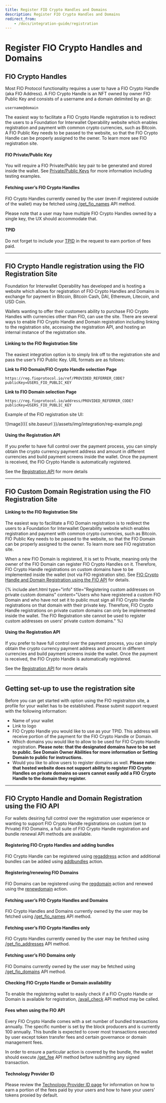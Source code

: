 ```yaml
---
title: Register FIO Crypto Handles and Domains
description: Register FIO Crypto Handles and Domains
redirect_from:
    - /docs/integration-guide/registration
---
```


# Register FIO Crypto Handles and Domains

## FIO Crypto Handles

Most FIO Protocol functionality requires a user to have a FIO Crypto Handle (aka FIO Address). A FIO Crypto Handle is an NFT owned by owner FIO Public Key and consists of a username and a domain delimited by an @:

`username@domain`

The easiest way to facilitate a FIO Crypto Handle registration is to redirect the users to a Foundation for Interwallet Operability website which enables registration and payment with common crypto currencies, such as Bitcoin. A FIO Public Key needs to be passed to the website, so that the FIO Crypto Handle can be properly assigned to the owner. To learn more see FIO registration site.

#### FIO Private/Public Key

You will require a FIO Private/Public key pair to be generated and stored inside the wallet. See [Private/Public Keys]({{site.baseurl}}/docs/fio-protocol/keys) for more information including testing examples.

#### Fetching user’s FIO Crypto Handles

FIO Crypto Handles currently owned by the user (even if registered outside of the wallet) may be fetched using [/get_fio_names]({{site.baseurl}}/pages/api/fio-api/#post-/get_fio_names) API method.

Please note that a user may have multiple FIO Crypto Handles owned by a single key, the UX should accommodate that.

#### TPID

Do not forget to include your [TPID]({{site.baseurl}}/docs/how-to/tpid) in the request to earn portion of fees paid.

---
## FIO Crypto Handle registration using the FIO Registration Site

Foundation for Interwallet Operability has developed and is hosting a website which allows for registration of FIO Crypto Handles and Domains in exchange for payment in Bitcoin, Bitcoin Cash, DAI, Ethereum, Litecoin, and USD Coin.

Wallets wanting to offer their customers ability to purchase FIO Crypto Handles with currencies other than FIO, can use the site. There are several ways to enable FIO Crypto Handle and Domain registration including linking to the registration site, accessing the registration API, and hosting an internal instance of the registration site.

#### Linking to the FIO Registration Site

The easiest integration option is to simply link off to the registration site and pass the user’s FIO Public Key. URL formats are as follows:

**Link to FIO Domain/FIO Crypto Handle selection Page**

`https://reg.fioprotocol.io/ref/PROVIDED_REFERRER_CODE?publicKey=USERS_FIO_PUBLIC_KEY`

**Link to FIO Domain selection Page**

`https://reg.fioprotocol.io/address/PROVIDED_REFERRER_CODE?publicKey=USERS_FIO_PUBLIC_KEY`

Example of the FIO registration site UI:

![Image]({{ site.baseurl }}/assets/img/integration/reg-example.png)

#### Using the Registration API

If you prefer to have full control over the payment process, you can simply obtain the crypto currency payment address and amount in different currencies and build payment screens inside the wallet. Once the payment is received, the FIO Crypto Handle is automatically registered.

See the [Registration API]({{site.baseurl}}/pages/api/fio-reg-api/) for more details

---
## FIO Custom Domain Registration using the FIO Registration Site

#### Linking to the FIO Registration Site

The easiest way to facilitate a FIO Domain registration is to redirect the users to a Foundation for Interwallet Operability website which enables registration and payment with common crypto currencies, such as Bitcoin. FIO Public Key needs to be passed to the website, so that the FIO Domain can be properly assigned to the owner. To learn more see FIO registration site.

When a new FIO Domain is registered, it is set to Private, meaning only the owner of the FIO Domain can register FIO Crypto Handles on it. Therefore, FIO Crypto Handle registrations on custom domains have to be implemented inside the wallet (not via FIO registration site). See [FIO Crypto Handle and Domain Registration using the FIO API]({{site.baseurl}}/docs/how-to/registration#fio-address-and-domain-registration-using-the-fio-api) for details.

{% include alert.html type="info" title="Registering custom addresses on private custom domains" content="Users who have registered a custom FIO Domain and who have not set it to public must sign all FIO Crypto Handle registrations on that domain with their private key. Therefore, FIO Crypto Handle registrations on private custom domains can only be implemented inside the wallet. The FIO Registration site cannot be used to register custom addresses on users' private custom domains." %}

#### Using the Registration API

If you prefer to have full control over the payment process, you can simply obtain the crypto currency payment address and amount in different currencies and build payment screens inside the wallet. Once the payment is received, the FIO Crypto Handle is automatically registered.

See the [Registration API]({{site.baseurl}}/pages/api/fio-reg-api/) for more details

---
## Getting set-up to use the registration site

Before you can get started with option using the FIO registraiton site, a profile for your wallet has to be established. Please submit support request with the following information:

* Name of your wallet
* Link to logo
* FIO Crypto Handle you would like to use as your TPID. This address will receive portion of the payment for the FIO Crypto Handle or Domain.
* Which domains you would like to allow to be used for FIO Crypto Handle registration. **Please note: that the designated domains have to be set to public. See Domain Owner Abilities for more information or Setting Domain to public for instructions.**
* Would you like to allow users to register domains as well. **Please note: that hosted website does not support ability to register FIO Crypto Handles on private domains so users cannot easily add a FIO Crypto Handle to the domain they register.**

---
## FIO Crypto Handle and Domain Registration using the FIO API

For wallets desiring full control over the registration user experience or wanting to support FIO Crypto Handle registrations on custom (set to Private) FIO Domains, a full suite of FIO Crypto Handle registration and bundle renewal API methods are available.

#### Registering FIO Crypto Handles and adding bundles

FIO Crypto Handle can be registered using [regaddress]({{site.baseurl}}/pages/api/fio-api/#options-regaddress) action and additional bundles can be added using [addbundles]({{site.baseurl}}/pages/api/fio-api/#options-addbundles) action.

#### Registering/renewing FIO Domains

FIO Domains can be registered using the [regdomain]({{site.baseurl}}/pages/api/fio-api/#options-regdomain) action and renewed using the [renewdomain]({{site.baseurl}}/pages/api/fio-api/#options-renewdomain) action.

#### Fetching user’s FIO Crypto Handles and Domains

FIO Crypto Handles and Domains currently owned by the user may be fetched using [/get_fio_names]({{site.baseurl}}/pages/api/fio-api/#post-/get_fio_names) API method.

#### Fetching user’s FIO Crypto Handles only

FIO Crypto Handles currently owned by the user may be fetched using [/get_fio_addresses]({{site.baseurl}}/pages/api/fio-api/#post-/get_fio_addresses) API method.

#### Fetching user’s FIO Domains only

FIO Domains currently owned by the user may be fetched using [/get_fio_domains]({{site.baseurl}}/pages/api/fio-api/#post-/get_fio_domains) API method.

#### Checking FIO Crypto Handle or Domain availability

To enable the registering wallet to easily check if a FIO Crypto Handle or Domain is available for registration, [/avail_check]({{site.baseurl}}/pages/api/fio-api/#post-/avail_check) API method may be called.

#### Fees when using the FIO API

Every FIO Crypto Handle comes with a set number of bundled transactions annually. The specific number is set by the block producers and is currently 100 annually. This bundle is expected to cover most transactions executed by user except token transfer fees and certain governance or domain management fees.

In order to ensure a particular action is covered by the bundle, the wallet should execute [/get_fee]({{site.baseurl}}/pages/api/fio-api/#post-/get_fee) API method before submitting any signed transaction.

#### Technology Provider ID

Please review the [Technology Provider ID page]({{site.baseurl}}/docs/how-to/tpid) for information on how to earn a portion of the fees paid by your users and how to have your users’ tokens proxied by default.


